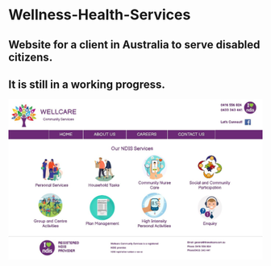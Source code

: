 # Wellness-Health-Services

## Website for a client in Australia to serve disabled citizens.

## It is still in a working progress.

![home](./img/home.JPG)

